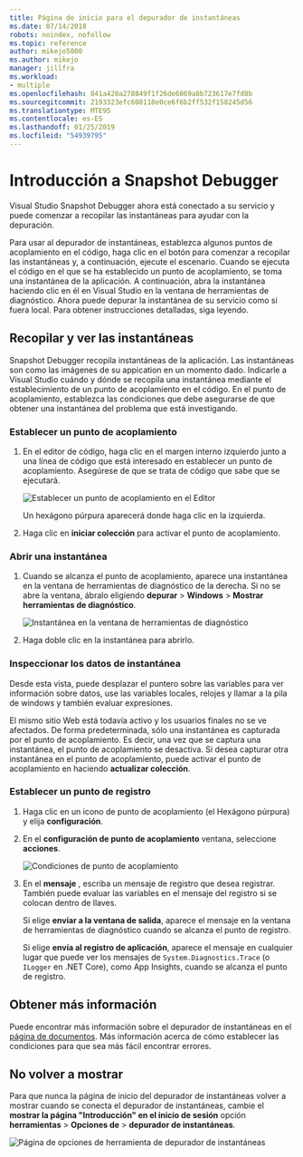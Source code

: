 ```yaml
---
title: Página de inicio para el depurador de instantáneas
ms.date: 07/14/2018
robots: noindex, nofollow
ms.topic: reference
author: mikejo5000
ms.author: mikejo
manager: jillfra
ms.workload:
- multiple
ms.openlocfilehash: 841a420a278849f1f26de6869a8b723617e7fd8b
ms.sourcegitcommit: 2193323efc608118e0ce6f6b2ff532f158245d56
ms.translationtype: MTE95
ms.contentlocale: es-ES
ms.lasthandoff: 01/25/2019
ms.locfileid: "54939795"
---
```

# <a name="getting-started-with-the-snapshot-debugger"></a>Introducción a Snapshot Debugger

Visual Studio Snapshot Debugger ahora está conectado a su servicio y puede comenzar a recopilar las instantáneas para ayudar con la depuración.

Para usar al depurador de instantáneas, establezca algunos puntos de acoplamiento en el código, haga clic en el botón para comenzar a recopilar las instantáneas y, a continuación, ejecute el escenario. Cuando se ejecuta el código en el que se ha establecido un punto de acoplamiento, se toma una instantánea de la aplicación. A continuación, abra la instantánea haciendo clic en él en Visual Studio en la ventana de herramientas de diagnóstico. Ahora puede depurar la instantánea de su servicio como si fuera local. Para obtener instrucciones detalladas, siga leyendo.

## <a name="collect-and-view-snapshots"></a>Recopilar y ver las instantáneas

Snapshot Debugger recopila instantáneas de la aplicación. Las instantáneas son como las imágenes de su appication en un momento dado. Indicarle a Visual Studio cuándo y dónde se recopila una instantánea mediante el establecimiento de un punto de acoplamiento en el código. En el punto de acoplamiento, establezca las condiciones que debe asegurarse de que obtener una instantánea del problema que está investigando.

### <a name="set-a-snappoint"></a>Establecer un punto de acoplamiento

1. En el editor de código, haga clic en el margen interno izquierdo junto a una línea de código que está interesado en establecer un punto de acoplamiento. Asegúrese de que se trata de código que sabe que se ejecutará. 

    ![Establecer un punto de acoplamiento en el Editor](../media/snapshot-startpage-set-snappoint.png)

    Un hexágono púrpura aparecerá donde haga clic en la izquierda.

2. Haga clic en **iniciar colección** para activar el punto de acoplamiento.

### <a name="open-a-snapshot"></a>Abrir una instantánea

1. Cuando se alcanza el punto de acoplamiento, aparece una instantánea en la ventana de herramientas de diagnóstico de la derecha. Si no se abre la ventana, ábralo eligiendo **depurar** > **Windows** > **Mostrar herramientas de diagnóstico**. 

    ![Instantánea en la ventana de herramientas de diagnóstico](../media/snapshot-startpage-diagsession-window.png)

2. Haga doble clic en la instantánea para abrirlo.

### <a name="inspect-snapshot-data"></a>Inspeccionar los datos de instantánea

Desde esta vista, puede desplazar el puntero sobre las variables para ver información sobre datos, use las variables locales, relojes y llamar a la pila de windows y también evaluar expresiones.

El mismo sitio Web está todavía activo y los usuarios finales no se ve afectados. De forma predeterminada, sólo una instantánea es capturada por el punto de acoplamiento. Es decir, una vez que se captura una instantánea, el punto de acoplamiento se desactiva. Si desea capturar otra instantánea en el punto de acoplamiento, puede activar el punto de acoplamiento en haciendo **actualizar colección**.

### <a name="set-a-logpoint"></a>Establecer un punto de registro

1. Haga clic en un icono de punto de acoplamiento (el Hexágono púrpura) y elija **configuración**.

2. En el **configuración de punto de acoplamiento** ventana, seleccione **acciones**.

    ![Condiciones de punto de acoplamiento](../media/snapshot-startpage-logpoint.png)

3. En el **mensaje** , escriba un mensaje de registro que desea registrar. También puede evaluar las variables en el mensaje del registro si se colocan dentro de llaves.

    Si elige **enviar a la ventana de salida**, aparece el mensaje en la ventana de herramientas de diagnóstico cuando se alcanza el punto de registro. 

    Si elige **envía al registro de aplicación**, aparece el mensaje en cualquier lugar que puede ver los mensajes de `System.Diagnostics.Trace` (o `ILogger` en .NET Core), como App Insights, cuando se alcanza el punto de registro.

## <a name="learn-more"></a>Obtener más información

Puede encontrar más información sobre el depurador de instantáneas en el [página de documentos](../debug-live-azure-applications.md). Más información acerca de cómo establecer las condiciones para que sea más fácil encontrar errores.

## <a name="dont-show-me-this-again"></a>No volver a mostrar

Para que nunca la página de inicio del depurador de instantáneas volver a mostrar cuando se conecta el depurador de instantáneas, cambie el **mostrar la página "Introducción" en el inicio de sesión** opción **herramientas**  >   **Opciones de** > **depurador de instantáneas**. 

![Página de opciones de herramienta de depurador de instantáneas](../media/snapshot-startpage-tools-options.png)
